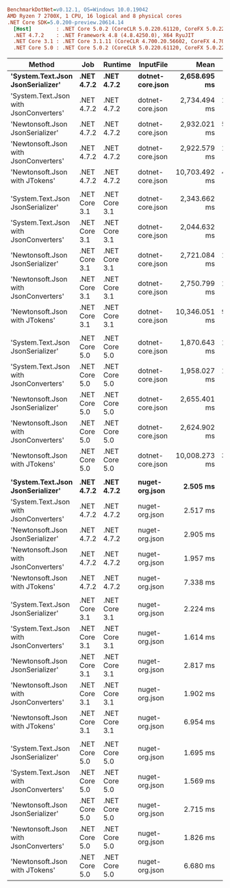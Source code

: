 ``` ini

BenchmarkDotNet=v0.12.1, OS=Windows 10.0.19042
AMD Ryzen 7 2700X, 1 CPU, 16 logical and 8 physical cores
.NET Core SDK=5.0.200-preview.20614.14
  [Host]        : .NET Core 5.0.2 (CoreCLR 5.0.220.61120, CoreFX 5.0.220.61120), X64 RyuJIT
  .NET 4.7.2    : .NET Framework 4.8 (4.8.4250.0), X64 RyuJIT
  .NET Core 3.1 : .NET Core 3.1.11 (CoreCLR 4.700.20.56602, CoreFX 4.700.20.56604), X64 RyuJIT
  .NET Core 5.0 : .NET Core 5.0.2 (CoreCLR 5.0.220.61120, CoreFX 5.0.220.61120), X64 RyuJIT


```
|                                 Method |           Job |       Runtime |        InputFile |          Mean |      Error |     StdDev | Ratio | RatioSD |       Gen 0 |       Gen 1 |     Gen 2 |     Allocated |
|--------------------------------------- |-------------- |-------------- |----------------- |--------------:|-----------:|-----------:|------:|--------:|------------:|------------:|----------:|--------------:|
|      **&#39;System.Text.Json JsonSerializer&#39;** |    **.NET 4.7.2** |    **.NET 4.7.2** | **dotnet-core.json** |  **2,658.695 ms** |  **8.7621 ms** |  **7.7673 ms** |  **1.00** |    **0.00** |  **79000.0000** |  **28000.0000** | **1000.0000** |  **478163.17 KB** |
| &#39;System.Text.Json with JsonConverters&#39; |    .NET 4.7.2 |    .NET 4.7.2 | dotnet-core.json |  2,734.494 ms | 12.2137 ms | 10.8272 ms |  1.03 |    0.00 |  80000.0000 |  30000.0000 | 2000.0000 |  996996.89 KB |
|       &#39;Newtonsoft.Json JsonSerializer&#39; |    .NET 4.7.2 |    .NET 4.7.2 | dotnet-core.json |  2,932.021 ms | 57.1279 ms | 53.4375 ms |  1.10 |    0.02 | 120000.0000 |  21000.0000 | 1000.0000 |  723577.64 KB |
|  &#39;Newtonsoft.Json with JsonConverters&#39; |    .NET 4.7.2 |    .NET 4.7.2 | dotnet-core.json |  2,922.579 ms | 10.8906 ms |  9.0942 ms |  1.10 |    0.00 | 119000.0000 |  42000.0000 | 1000.0000 |  723564.23 KB |
|         &#39;Newtonsoft.Json with JTokens&#39; |    .NET 4.7.2 |    .NET 4.7.2 | dotnet-core.json | 10,703.492 ms | 41.3420 ms | 36.6486 ms |  4.03 |    0.01 | 440000.0000 | 160000.0000 | 4000.0000 |  2653970.2 KB |
|                                        |               |               |                  |               |            |            |       |         |             |             |           |               |
|      &#39;System.Text.Json JsonSerializer&#39; | .NET Core 3.1 | .NET Core 3.1 | dotnet-core.json |  2,343.662 ms |  7.0512 ms |  5.5051 ms |  1.00 |    0.00 |  77000.0000 |  27000.0000 | 1000.0000 |  468543.94 KB |
| &#39;System.Text.Json with JsonConverters&#39; | .NET Core 3.1 | .NET Core 3.1 | dotnet-core.json |  2,044.632 ms |  9.6334 ms |  8.5397 ms |  0.87 |    0.00 |  78000.0000 |  29000.0000 | 2000.0000 |  987924.81 KB |
|       &#39;Newtonsoft.Json JsonSerializer&#39; | .NET Core 3.1 | .NET Core 3.1 | dotnet-core.json |  2,721.084 ms | 10.5882 ms |  8.8416 ms |  1.16 |    0.00 | 114000.0000 |  19000.0000 | 1000.0000 |   696138.7 KB |
|  &#39;Newtonsoft.Json with JsonConverters&#39; | .NET Core 3.1 | .NET Core 3.1 | dotnet-core.json |  2,750.799 ms | 11.9933 ms | 11.2185 ms |  1.17 |    0.00 | 114000.0000 |  43000.0000 | 1000.0000 |  696137.62 KB |
|         &#39;Newtonsoft.Json with JTokens&#39; | .NET Core 3.1 | .NET Core 3.1 | dotnet-core.json | 10,346.051 ms | 98.3381 ms | 91.9855 ms |  4.41 |    0.05 | 427000.0000 | 154000.0000 | 4000.0000 | 2594433.94 KB |
|                                        |               |               |                  |               |            |            |       |         |             |             |           |               |
|      &#39;System.Text.Json JsonSerializer&#39; | .NET Core 5.0 | .NET Core 5.0 | dotnet-core.json |  1,870.643 ms | 16.7680 ms | 14.8644 ms |  1.00 |    0.00 |  77000.0000 |  27000.0000 | 1000.0000 |  467280.49 KB |
| &#39;System.Text.Json with JsonConverters&#39; | .NET Core 5.0 | .NET Core 5.0 | dotnet-core.json |  1,958.027 ms | 13.7187 ms | 12.8324 ms |  1.05 |    0.01 |  78000.0000 |  29000.0000 | 2000.0000 |  987924.49 KB |
|       &#39;Newtonsoft.Json JsonSerializer&#39; | .NET Core 5.0 | .NET Core 5.0 | dotnet-core.json |  2,655.401 ms |  8.1779 ms |  7.6496 ms |  1.42 |    0.01 | 114000.0000 |  19000.0000 | 1000.0000 |  696137.38 KB |
|  &#39;Newtonsoft.Json with JsonConverters&#39; | .NET Core 5.0 | .NET Core 5.0 | dotnet-core.json |  2,624.902 ms |  8.6562 ms |  7.6735 ms |  1.40 |    0.01 | 114000.0000 |  43000.0000 | 1000.0000 |   696137.6 KB |
|         &#39;Newtonsoft.Json with JTokens&#39; | .NET Core 5.0 | .NET Core 5.0 | dotnet-core.json | 10,008.273 ms | 34.9901 ms | 31.0178 ms |  5.35 |    0.04 | 429000.0000 | 155000.0000 | 4000.0000 | 2603222.46 KB |
|                                        |               |               |                  |               |            |            |       |         |             |             |           |               |
|      **&#39;System.Text.Json JsonSerializer&#39;** |    **.NET 4.7.2** |    **.NET 4.7.2** |   **nuget-org.json** |      **2.505 ms** |  **0.0124 ms** |  **0.0116 ms** |  **1.00** |    **0.00** |     **74.2188** |     **35.1563** |         **-** |     **448.25 KB** |
| &#39;System.Text.Json with JsonConverters&#39; |    .NET 4.7.2 |    .NET 4.7.2 |   nuget-org.json |      2.517 ms |  0.0080 ms |  0.0075 ms |  1.00 |    0.00 |     74.2188 |     35.1563 |         - |      446.2 KB |
|       &#39;Newtonsoft.Json JsonSerializer&#39; |    .NET 4.7.2 |    .NET 4.7.2 |   nuget-org.json |      2.905 ms |  0.0101 ms |  0.0095 ms |  1.16 |    0.01 |    140.6250 |     66.4063 |         - |     693.07 KB |
|  &#39;Newtonsoft.Json with JsonConverters&#39; |    .NET 4.7.2 |    .NET 4.7.2 |   nuget-org.json |      1.957 ms |  0.0037 ms |  0.0033 ms |  0.78 |    0.00 |    113.2813 |     54.6875 |         - |     693.32 KB |
|         &#39;Newtonsoft.Json with JTokens&#39; |    .NET 4.7.2 |    .NET 4.7.2 |   nuget-org.json |      7.338 ms |  0.0113 ms |  0.0088 ms |  2.93 |    0.01 |    437.5000 |    218.7500 |         - |     2616.1 KB |
|                                        |               |               |                  |               |            |            |       |         |             |             |           |               |
|      &#39;System.Text.Json JsonSerializer&#39; | .NET Core 3.1 | .NET Core 3.1 |   nuget-org.json |      2.224 ms |  0.0064 ms |  0.0056 ms |  1.00 |    0.00 |     70.3125 |     35.1563 |         - |     431.83 KB |
| &#39;System.Text.Json with JsonConverters&#39; | .NET Core 3.1 | .NET Core 3.1 |   nuget-org.json |      1.614 ms |  0.0046 ms |  0.0043 ms |  0.73 |    0.00 |     70.3125 |     35.1563 |         - |     428.67 KB |
|       &#39;Newtonsoft.Json JsonSerializer&#39; | .NET Core 3.1 | .NET Core 3.1 |   nuget-org.json |      2.817 ms |  0.0563 ms |  0.0602 ms |  1.27 |    0.03 |    132.8125 |     54.6875 |         - |     664.05 KB |
|  &#39;Newtonsoft.Json with JsonConverters&#39; | .NET Core 3.1 | .NET Core 3.1 |   nuget-org.json |      1.902 ms |  0.0093 ms |  0.0087 ms |  0.86 |    0.00 |    109.3750 |     54.6875 |         - |     664.31 KB |
|         &#39;Newtonsoft.Json with JTokens&#39; | .NET Core 3.1 | .NET Core 3.1 |   nuget-org.json |      6.954 ms |  0.0268 ms |  0.0250 ms |  3.13 |    0.01 |    437.5000 |    218.7500 |         - |    2546.39 KB |
|                                        |               |               |                  |               |            |            |       |         |             |             |           |               |
|      &#39;System.Text.Json JsonSerializer&#39; | .NET Core 5.0 | .NET Core 5.0 |   nuget-org.json |      1.695 ms |  0.0046 ms |  0.0041 ms |  1.00 |    0.00 |     68.3594 |     33.2031 |         - |     430.27 KB |
| &#39;System.Text.Json with JsonConverters&#39; | .NET Core 5.0 | .NET Core 5.0 |   nuget-org.json |      1.569 ms |  0.0048 ms |  0.0045 ms |  0.93 |    0.00 |     68.3594 |     33.2031 |         - |      428.2 KB |
|       &#39;Newtonsoft.Json JsonSerializer&#39; | .NET Core 5.0 | .NET Core 5.0 |   nuget-org.json |      2.715 ms |  0.0048 ms |  0.0045 ms |  1.60 |    0.00 |    132.8125 |     50.7813 |         - |     664.05 KB |
|  &#39;Newtonsoft.Json with JsonConverters&#39; | .NET Core 5.0 | .NET Core 5.0 |   nuget-org.json |      1.826 ms |  0.0038 ms |  0.0036 ms |  1.08 |    0.00 |    107.4219 |     52.7344 |         - |     664.31 KB |
|         &#39;Newtonsoft.Json with JTokens&#39; | .NET Core 5.0 | .NET Core 5.0 |   nuget-org.json |      6.680 ms |  0.0292 ms |  0.0244 ms |  3.94 |    0.02 |    429.6875 |    210.9375 |         - |    2557.79 KB |
